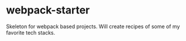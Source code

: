 # webpack-starter
Skeleton for webpack based projects. Will create recipes of some of my favorite tech stacks.
